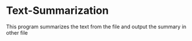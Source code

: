# Text-Summarization
This program summarizes the text from the file and output the summary in other file
